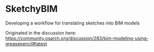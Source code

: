# SketchyBIM
Developing a workflow for translating sketches into BIM models

Originated in the discussion here:
https://community.osarch.org/discussion/283/bim-modeling-using-greasepencil#latest
